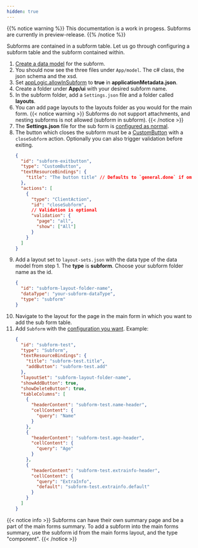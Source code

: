 ```yaml
---
hidden: true
---
```


{{% notice warning  %}}
This documentation is a work in progess. Subforms are currently in preview-release.
{{% /notice %}}

Subforms are contained in a subform table. Let us go through configuring a subform table and the subform contained within.

1. [Create a data model](/altinn-studio/reference/data/data-modeling) for the subform.
2. You should now see the three files under `App/model`. The c# class, the json schema and the xsd.
3. Set [appLogic.allowInSubform](/altinn-studio/api/models/app-metadata/#applicationlogic) to **true** in **applicationMetadata.json**.
4. Create a folder under **App/ui** with your desired subform name.
5. In the subform folder, add a `Settings.json` file and a folder called **layouts**.
6. You can add page layouts to the layouts folder as you would for the main form.
   {{< notice warning >}}
   Subforms do not support attachments, and nesting subforms is not allowed (subform in subform).
   {{< /notice >}}
7. The **Settings.json** file for the sub form is [configured as normal](/altinn-studio/reference/ux/pages/#settings).
8. The button which closes the subform must be a [CustomButton](/altinn-studio/reference/ux/components/customButton) with a `closeSubform` action. Optionally you can also trigger validation before exiting.
   ```json
   {
     "id": "subform-exitbutton",
     "type": "CustomButton",
     "textResourceBindings": {
       "title": "The button title" // Defaults to `general.done` if omitted
     },
     "actions": [
       {
         "type": "ClientAction",
         "id": "closeSubform",
         // Validation is optional
         "validation": {
           "page": "all",
           "show": ["All"]
         }
       }
     ]
   }
   ```
9. Add a layout set to `layout-sets.json` with the data type of the data model from step 1. The **type** is **subform**. Choose your subform folder name as the id.
   ```json
   {
     "id": "subform-layout-folder-name",
     "dataType": "your-subform-dataType",
     "type": "subform"
   }
   ```
10. Navigate to the layout for the page in the main form in which you want to add the sub form table.
11. Add `Subform` with the [configuration you want](./config-options/). Example:
    ```json
    {
      "id": "subform-test",
      "type": "Subform",
      "textResourceBindings": {
        "title": "subform-test.title",
        "addButton": "subform-test.add"
      },
      "layoutSet": "subform-layout-folder-name",
      "showAddButton": true,
      "showDeleteButton": true,
      "tableColumns": [
        {
          "headerContent": "subform-test.name-header",
          "cellContent": {
            "query": "Name"
          }
        },
        {
          "headerContent": "subform-test.age-header",
          "cellContent": {
            "query": "Age"
          }
        },
        {
          "headerContent": "subform-test.extrainfo-header",
          "cellContent": {
            "query": "ExtraInfo",
            "default": "subform-test.extrainfo.default"
          }
        }
      ]
    }
    ```

{{< notice info >}}
Subforms can have their own summary page and be a part of the main forms summary.
To add a subform into the main forms summary, use the subform id from the main forms layout, and the type "component".
{{< /notice >}}
